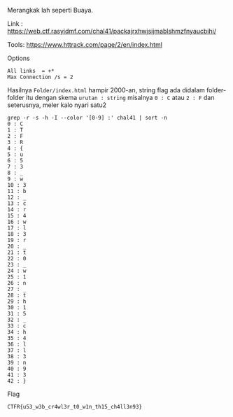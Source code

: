 Merangkak lah seperti Buaya.

Link : https://web.ctf.rasyidmf.com/chal41/packajrxhwjsijmablshmzfnyaucbihi/

Tools:
https://www.httrack.com/page/2/en/index.html

Options
```
All links  = +*
Max Connection /s = 2
```

Hasilnya `Folder/index.html` hampir 2000-an, string flag ada didalam folder-folder itu dengan skema `urutan : string` misalnya `0 : C` atau `2 : F` dan seterusnya, meler kalo nyari satu2

```
grep -r -s -h -I --color '[0-9] :' chal41 | sort -n 
0 : C
1 : T
2 : F
3 : R
4 : {
5 : u
6 : 5
7 : 3
8 : _
9 : w
10 : 3
11 : b
12 : _
13 : c
14 : r
15 : 4
16 : w
17 : l
18 : 3
19 : r
20 : _
21 : t
22 : 0
23 : _
24 : w
25 : 1
26 : n
27 : _
28 : t
29 : h
30 : 1
31 : 5
32 : _
33 : c
34 : h
35 : 4
36 : l
37 : l
38 : 3
39 : n
40 : 9
41 : 3
42 : }
```

Flag 
```
CTFR{u53_w3b_cr4wl3r_t0_w1n_th15_ch4ll3n93}
```